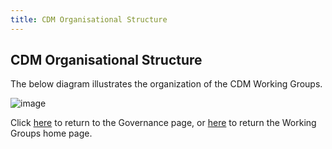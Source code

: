 ```yaml
---
title: CDM Organisational Structure
---
```


## CDM Organisational Structure

The below diagram illustrates the organization of the CDM Working Groups.

![image](/img/CDM-Structure-2025.png)

Click [here](https://github.com/finos/common-domain-model/blob/master/GOVERNANCE.md) to return to the Governance page, or [here](working-groups.md) to return the Working Groups home page. 
